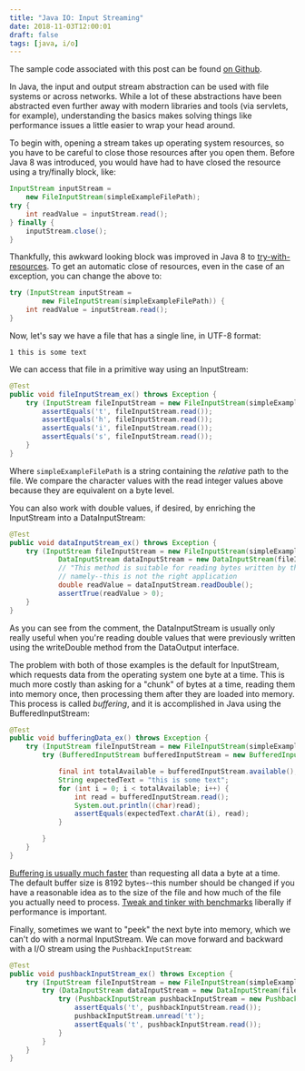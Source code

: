 ```yaml
---
title: "Java IO: Input Streaming"
date: 2018-11-03T12:00:01
draft: false
tags: [java, i/o]
---
```


The sample code associated with this post can be found [on Github](https://github.com/nfisher23/iodemos).

In Java, the input and output stream abstraction can be used with file systems or across networks. While a lot of these abstractions have been abstracted even further
away with modern libraries and tools (via servlets, for example), understanding the basics makes solving things like performance issues a little easier to wrap your head around.

To begin with, opening a stream takes up operating system resources, so you have to be careful to close those resources after you open them. Before Java 8 was introduced, you would have
had to have closed the resource using a try/finally block, like:

```java
InputStream inputStream =
    new FileInputStream(simpleExampleFilePath);
try {
    int readValue = inputStream.read();
} finally {
    inputStream.close();
}

```

Thankfully, this awkward looking block was improved in Java 8 to [try-with-resources](https://docs.oracle.com/javase/tutorial/essential/exceptions/tryResourceClose.html). To get an automatic close of resources, even in the case of an exception, you can change the above to:

```java
try (InputStream inputStream =
        new FileInputStream(simpleExampleFilePath)) {
    int readValue = inputStream.read();
}

```

Now, let's say we have a file that has a single line, in UTF-8 format:

```
1 this is some text
```

We can access that file in a primitive way using an InputStream:

```java
@Test
public void fileInputStream_ex() throws Exception {
    try (InputStream fileInputStream = new FileInputStream(simpleExampleFilePath)) {
        assertEquals('t', fileInputStream.read());
        assertEquals('h', fileInputStream.read());
        assertEquals('i', fileInputStream.read());
        assertEquals('s', fileInputStream.read());
    }
}

```

Where `simpleExampleFilePath` is a string containing the _relative_ path to the file. We compare the character values with the read integer values above because they are equivalent on a byte level.

You can also work with double values, if desired, by enriching the InputStream into a DataInputStream:

```java
@Test
public void dataInputStream_ex() throws Exception {
    try (InputStream fileInputStream = new FileInputStream(simpleExampleFilePath);
            DataInputStream dataInputStream = new DataInputStream(fileInputStream)) {
            // "This method is suitable for reading bytes written by the writeDouble method of interface DataOutput"
            // namely--this is not the right application
            double readValue = dataInputStream.readDouble();
            assertTrue(readValue > 0);
    }
}

```

As you can see from the comment, the DataInputStream is usually only really useful when you're reading double values that were previously written using the writeDouble method from the DataOutput interface.

The problem with both of those examples is the default for InputStream, which requests data from the operating system one byte at a time. This is much more costly than asking for a "chunk" of bytes at a time, reading them into memory once, then processing them after they are loaded into memory. This process is called _buffering_, and it is accomplished in Java using the BufferedInputStream:

```java
@Test
public void bufferingData_ex() throws Exception {
    try (InputStream fileInputStream = new FileInputStream(simpleExampleFilePath)) {
        try (BufferedInputStream bufferedInputStream = new BufferedInputStream(fileInputStream)) {

            final int totalAvailable = bufferedInputStream.available();
            String expectedText = "this is some text";
            for (int i = 0; i < totalAvailable; i++) {
                int read = bufferedInputStream.read();
                System.out.println((char)read);
                assertEquals(expectedText.charAt(i), read);
            }

        }
    }
}

```

[Buffering is usually much faster](https://nickolasfisher.com/blog/improving-java-io-performance-buffering-techniques) than requesting all data a byte at a time. The default buffer size is 8192 bytes--this number should be changed if you have a reasonable idea as to the size of the file and how much of the file you actually need to process. [Tweak and tinker with benchmarks](https://nickolasfisher.com/blog/improving-java-io-performance-buffering-techniques) liberally if performance is important.

Finally, sometimes we want to "peek" the next byte into memory, which we can't do with a normal InputStream. We can move forward and backward with a I/O stream using the `PushbackInputStream`:

```java
@Test
public void pushbackInputStream_ex() throws Exception {
    try (InputStream fileInputStream = new FileInputStream(simpleExampleFilePath)) {
        try (DataInputStream dataInputStream = new DataInputStream(fileInputStream)) {
            try (PushbackInputStream pushbackInputStream = new PushbackInputStream(dataInputStream)) {
                assertEquals('t', pushbackInputStream.read());
                pushbackInputStream.unread('t');
                assertEquals('t', pushbackInputStream.read());
            }
        }
    }
}

```

